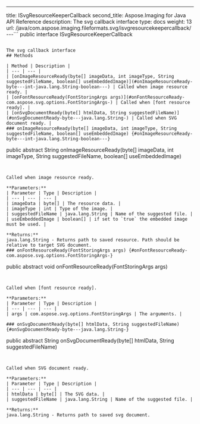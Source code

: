 ---
title: ISvgResourceKeeperCallback
second_title: Aspose.Imaging for Java API Reference
description: The svg callback interface
type: docs
weight: 13
url: /java/com.aspose.imaging.fileformats.svg/isvgresourcekeepercallback/
---```
public interface ISvgResourceKeeperCallback
```

The svg callback interface
## Methods

| Method | Description |
| --- | --- |
| [onImageResourceReady(byte[] imageData, int imageType, String suggestedFileName, boolean[] useEmbeddedImage)](#onImageResourceReady-byte---int-java.lang.String-boolean---) | Called when image resource ready. |
| [onFontResourceReady(FontStoringArgs args)](#onFontResourceReady-com.aspose.svg.options.FontStoringArgs-) | Called when [font resource ready]. |
| [onSvgDocumentReady(byte[] htmlData, String suggestedFileName)](#onSvgDocumentReady-byte---java.lang.String-) | Called when SVG document ready. |
### onImageResourceReady(byte[] imageData, int imageType, String suggestedFileName, boolean[] useEmbeddedImage) {#onImageResourceReady-byte---int-java.lang.String-boolean---}
```
public abstract String onImageResourceReady(byte[] imageData, int imageType, String suggestedFileName, boolean[] useEmbeddedImage)
```


Called when image resource ready.

**Parameters:**
| Parameter | Type | Description |
| --- | --- | --- |
| imageData | byte[] | The resource data. |
| imageType | int | Type of the image. |
| suggestedFileName | java.lang.String | Name of the suggested file. |
| useEmbeddedImage | boolean[] | if set to `true` the embedded image must be used. |

**Returns:**
java.lang.String - Returns path to saved resource. Path should be relative to target SVG document.
### onFontResourceReady(FontStoringArgs args) {#onFontResourceReady-com.aspose.svg.options.FontStoringArgs-}
```
public abstract void onFontResourceReady(FontStoringArgs args)
```


Called when [font resource ready].

**Parameters:**
| Parameter | Type | Description |
| --- | --- | --- |
| args | com.aspose.svg.options.FontStoringArgs | The arguments. |

### onSvgDocumentReady(byte[] htmlData, String suggestedFileName) {#onSvgDocumentReady-byte---java.lang.String-}
```
public abstract String onSvgDocumentReady(byte[] htmlData, String suggestedFileName)
```


Called when SVG document ready.

**Parameters:**
| Parameter | Type | Description |
| --- | --- | --- |
| htmlData | byte[] | The SVG data. |
| suggestedFileName | java.lang.String | Name of the suggested file. |

**Returns:**
java.lang.String - Returns path to saved svg document.
